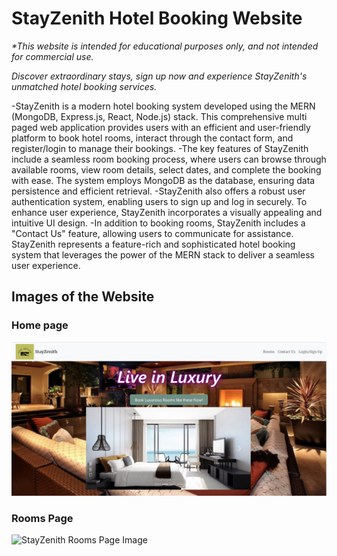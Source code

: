 # StayZenith Hotel Booking Website

_*This website is intended for educational purposes only, and not intended for commercial use._

_Discover extraordinary stays, sign up now and experience StayZenith's unmatched hotel booking services._

-StayZenith is a modern hotel booking system developed using the MERN (MongoDB, Express.js, React, Node.js) stack. This comprehensive multi paged web application provides users with an efficient and user-friendly platform to book hotel rooms, interact through the contact form, and register/login to manage their bookings.
-The key features of StayZenith include a seamless room booking process, where users can browse through available rooms, view room details, select dates, and complete the booking with ease. The system employs MongoDB as the database, ensuring data persistence and efficient retrieval.
-StayZenith also offers a robust user authentication system, enabling users to sign up and log in securely.  To enhance user experience, StayZenith incorporates a visually appealing and intuitive UI design. 
-In addition to booking rooms, StayZenith includes a "Contact Us" feature, allowing users to communicate for assistance. StayZenith represents a feature-rich and sophisticated hotel booking system that leverages the power of the MERN stack to deliver a seamless user experience. 

## Images of the Website
### Home page
![StayZenith Home Page Image](/websiteimages/homepage.jpg)

### Rooms Page
![StayZenith Rooms Page Image](/websiteimages/rooomspage.jpg)